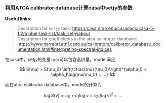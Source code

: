 ### 利用ATCA calibrator database计算casa中setjy的参数

**Useful links**:
> Description for `setjy` task: https://casa.nrao.edu/casadocs/casa-5-1.2/global-task-list/task_setjy/about \
> Description for coefficients in the atca calibrator database: https://www.narrabri.atnf.csiro.au/calibrators/calibrator_database_documentation.html#interpreting-spectral-indices

在casa中，setjy的变量`spix`可以包含高阶量，model满足

$$
S(\nu) = S(\nu_0) \left(\cfrac{\nu}{\nu_0}\right)^{\alpha_0 + \alpha_1\log(\nu/\nu_0) + ...}
$$

而在atca calibrator database中，model的计算为

$$
\log S(\nu) = c_0 + c_1\log\nu + c_2(\log\nu)^2 + ...
$$
